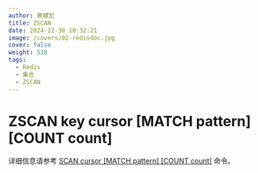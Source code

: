 ```yaml
---
author: 黄健宏
title: ZSCAN
date: 2024-12-30 10:32:21
image: /covers/02-redisdoc.jpg
cover: false
weight: 518
tags:
  - Redis
  - 集合
  - ZSCAN
---
```


# ZSCAN key cursor [MATCH pattern] [COUNT count]

详细信息请参考 [SCAN cursor [MATCH pattern] [COUNT count]](../database/scan.html#scan) 命令。